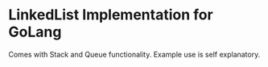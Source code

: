 <h1>LinkedList Implementation for GoLang</h1>

<p>Comes with Stack and Queue functionality. Example use is self explanatory. </p>